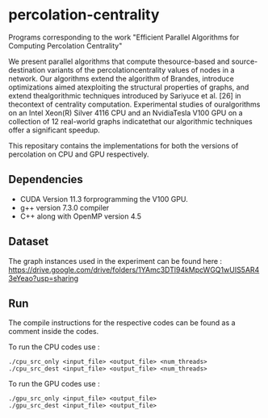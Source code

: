 # percolation-centrality
Programs corresponding to the work "Efficient Parallel Algorithms for Computing Percolation Centrality"

 We  present  parallel  algorithms  that  compute  thesource-based  and  source-destination  variants  of  the  percolationcentrality  values  of  nodes  in  a  network.  Our  algorithms  extend the   algorithm   of   Brandes,   introduce   optimizations   aimed   atexploiting  the  structural  properties  of  graphs,  and  extend  thealgorithmic  techniques  introduced  by  Sariyuce  et  al.  [26]  in  thecontext  of  centrality  computation.  Experimental  studies  of  ouralgorithms on an Intel Xeon(R) Silver 4116 CPU and an NvidiaTesla V100 GPU on a collection of 12 real-world graphs indicatethat  our  algorithmic  techniques  offer  a  significant  speedup.

This repositary contains the implementations for both the versions of percolation on CPU and GPU respectively.

## Dependencies

- CUDA  Version  11.3 forprogramming the V100 GPU.
- g++ version 7.3.0 compiler
- C++ along with OpenMP version 4.5

## Dataset

The graph instances used in the experiment can be found here : https://drive.google.com/drive/folders/1YAmc3DTl94kMpcWGQ1wUIS5AR43eYeao?usp=sharing

## Run

The compile instructions for the respective codes can be found as a comment inside the codes. 

To run the CPU codes use :
```
./cpu_src_only <input_file> <output_file> <num_threads>
./cpu_src_dest <input_file> <output_file> <num_threads>
```

To run the GPU codes use :
```
./gpu_src_only <input_file> <output_file>
./gpu_src_dest <input_file> <output_file>
```
